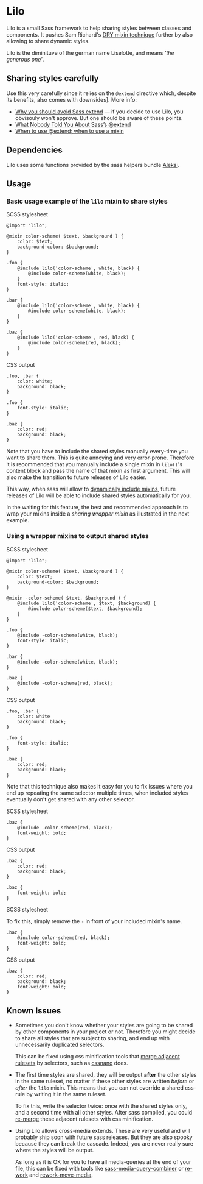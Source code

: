 # Lilo

Lilo is a small Sass framework to help sharing styles between classes and components. It pushes  Sam Richard's [DRY mixin technique](http://alistapart.com/article/dry-ing-out-your-sass-mixins) further by also allowing to share dynamic styles.

Lilo is the diminituve of the german name Liselotte, and means *'the generous one'*.

## Sharing styles carefully

Use this very carefully since it relies on the `@extend` directive which, despite its benefits, also comes with downsides]. More info:

+ [Why you should avoid Sass extend](http://www.sitepoint.com/avoid-sass-extend/) — if you decide to use Lilo, you obvisouly won't approve. But one should be aware of these points.
+ [What Nobody Told You About Sass’s @extend](http://www.sitepoint.com/sass-extend-nobody-told-you/)
+ [When to use @extend; when to use a mixin](http://csswizardry.com/2014/11/when-to-use-extend-when-to-use-a-mixin/)

## Dependencies

Lilo uses some functions provided by the sass helpers bundle [Aleksi](https://github.com/yoannisj/aleksi).

## Usage

### Basic usage example of the `lilo` mixin to share styles

SCSS stylesheet
    
    @import "lilo";

    @mixin color-scheme( $text, $background ) {
        color: $text;
        background-color: $background;
    }

    .foo {
        @include lilo('color-scheme', white, black) {
            @include color-scheme(white, black);
        }
        font-style: italic;
    }

    .bar {
        @include lilo('color-scheme', white, black) {
            @include color-scheme(white, black);
        }
    }

    .baz {
        @include lilo('color-scheme', red, black) {
            @include color-scheme(red, black);
        }
    }

CSS output

    .foo, .bar {
        color: white;
        background: black;
    }

    .foo {
        font-style: italic;
    }

    .baz {
        color: red;
        background: black;
    }

Note that you have to include the shared styles manually every-time you want to share them. This is quite annoying and very error-prone. Therefore it is recommended that you manually include a single mixin in `lilo()`'s content block and pass the name of that mixin as first argument. This will also make the transition to future releases of Lilo easier.

This way, when sass will allow to [dynamically include mixins](https://github.com/sass/sass/issues/626), future releases of Lilo will be able to include shared styles automatically for you.

In the waiting for this feature, the best and recommended approach is to wrap your mixins inside a *sharing wrapper mixin* as illustrated in the next example.

### Using a wrapper mixins to output shared styles

SCSS stylesheet

    @import "lilo";

    @mixin color-scheme( $text, $background ) {
        color: $text;
        background-color: $background;
    }

    @mixin -color-scheme( $text, $background ) {
        @include lilo('color-scheme', $text, $background) {
            @include color-scheme($text, $background);
        }
    }

    .foo {
        @include -color-scheme(white, black);
        font-style: italic;
    }

    .bar {
        @include -color-scheme(white, black);
    }

    .baz {
        @include -color-scheme(red, black);
    }

CSS output

    .foo, .bar {
        color: white
        background: black;
    }

    .foo {
        font-style: italic;
    }

    .baz {
        color: red;
        background: black;
    }

Note that this technique also makes it easy for you to fix issues where you end up repeating the same selector multiple times, when included styles eventually don't get shared with any other selector.

SCSS stylesheet

    .baz {
        @include -color-scheme(red, black);
        font-weight: bold;
    }

CSS output

    .baz {
        color: red;
        background: black;
    }

    .baz {
        font-weight: bold;
    }

SCSS stylesheet

To fix this, simply remove the `-` in front of your included mixin's name.

    .baz {
        @include color-scheme(red, black);
        font-weight: bold;
    }

CSS output

    .baz {
        color: red;
        background: black;
        font-weight: bold;
    }

## Known Issues

+ Sometimes you don't know whether your styles are going to be shared by other components in your project or not. Therefore you might decide to share all styles that are subject to sharing, and end up with unnecessarily duplicated selectors.

    This can be fixed using css minification tools that [merge adjacent rulesets](http://cssnano.co/optimisations/mergeRules) by selectors, such as [cssnano](http://cssnano.co) does.

+ The first time styles are shared, they will be output **after** the other styles in the same ruleset, no matter if these other styles are written *before* or *after* the `lilo` mixin. This means that you can not override a shared css-rule by writing it in the same ruleset.

    To fix this, write the selector twice: once with the shared styles only, and a second time with all other styles. After sass compiled, you could [re-merge](http://cssnano.co/optimisations/mergeRules) these adjacent rulesets with css minification.

+ Using Lilo allows cross-media extends. These are very useful and will probably ship soon with future sass releases. But they are also spooky because they can break the cascade. Indeed, you are never really sure where the styles will be output.  
    
    As long as it is OK for you to have all media-queries at the end of your file, this can be fixed with tools like [sass-media-query-combiner](https://github.com/aaronjensen/sass-media_query_combiner) or [re-work](https://github.com/reworkcss/rework) and [rework-move-media](https://github.com/reworkcss/rework-move-media).
